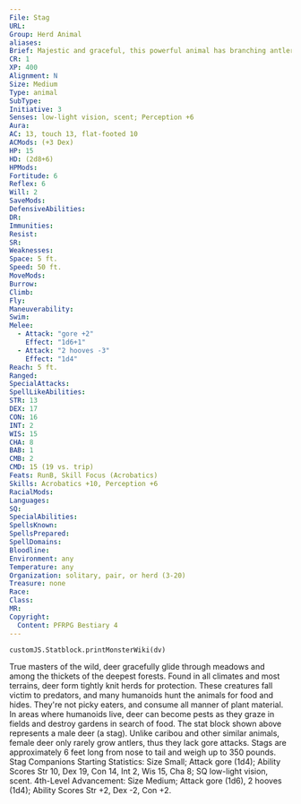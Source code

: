 ```yaml
---
File: Stag
URL: 
Group: Herd Animal
aliases: 
Brief: Majestic and graceful, this powerful animal has branching antlers atop it head.
CR: 1
XP: 400
Alignment: N
Size: Medium
Type: animal
SubType: 
Initiative: 3
Senses: low-light vision, scent; Perception +6
Aura: 
AC: 13, touch 13, flat-footed 10
ACMods: (+3 Dex)
HP: 15
HD: (2d8+6)
HPMods: 
Fortitude: 6
Reflex: 6
Will: 2
SaveMods: 
DefensiveAbilities: 
DR: 
Immunities: 
Resist: 
SR: 
Weaknesses: 
Space: 5 ft.
Speed: 50 ft.
MoveMods: 
Burrow: 
Climb: 
Fly: 
Maneuverability: 
Swim: 
Melee: 
  - Attack: "gore +2"
    Effect: "1d6+1"
  - Attack: "2 hooves -3"
    Effect: "1d4"
Reach: 5 ft.
Ranged: 
SpecialAttacks: 
SpellLikeAbilities: 
STR: 13
DEX: 17
CON: 16
INT: 2
WIS: 15
CHA: 8
BAB: 1
CMB: 2
CMD: 15 (19 vs. trip)
Feats: RunB, Skill Focus (Acrobatics)
Skills: Acrobatics +10, Perception +6
RacialMods: 
Languages: 
SQ: 
SpecialAbilities: 
SpellsKnown: 
SpellsPrepared: 
SpellDomains: 
Bloodline: 
Environment: any
Temperature: any
Organization: solitary, pair, or herd (3-20)
Treasure: none
Race: 
Class: 
MR: 
Copyright:
  Content: PFRPG Bestiary 4
---
```

```dataviewjs
customJS.Statblock.printMonsterWiki(dv)
```
True masters of the wild, deer gracefully glide through meadows and among the thickets of the deepest forests. Found in all climates and most terrains, deer form tightly knit herds for protection. These creatures fall victim to predators, and many humanoids hunt the animals for food and hides. They're not picky eaters, and consume all manner of plant material. In areas where humanoids live, deer can become pests as they graze in fields and destroy gardens in search of food. The stat block shown above represents a male deer (a stag). Unlike caribou and other similar animals, female deer only rarely grow antlers, thus they lack gore attacks. Stags are approximately 6 feet long from nose to tail and weigh up to 350 pounds.  Stag Companions Starting Statistics: Size Small; Attack gore (1d4); Ability Scores Str 10, Dex 19, Con 14, Int 2, Wis 15, Cha 8; SQ low-light vision, scent.  4th-Level Advancement: Size Medium; Attack gore (1d6), 2 hooves (1d4); Ability Scores Str +2, Dex -2, Con +2.
